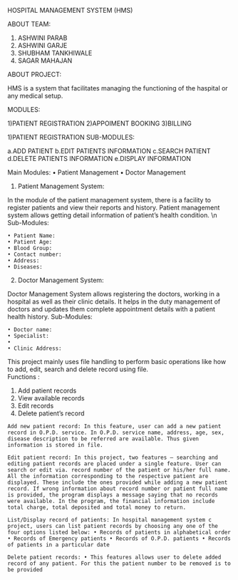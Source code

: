 HOSPITAL MANAGEMENT SYSTEM (HMS)

ABOUT TEAM:
1) ASHWINI PARAB
2) ASHWINI GARJE
3) SHUBHAM TANKHIWALE
4) SAGAR MAHAJAN


ABOUT PROJECT:

HMS is a system that facilitates managing the functioning of the haspital or any medical setup.

MODULES:

1)PATIENT REGISTRATION
2)APPOIMENT BOOKING
3)BILLING


1)PATIENT REGISTRATION
SUB-MODULES:

a.ADD PATIENT
b.EDIT PATIENTS INFORMATION
c.SEARCH PATIENT
d.DELETE PATIENTS INFORMATION
e.DISPLAY INFORMATION

Main Modules: • Patient Management • Doctor Management

1. Patient Management System:

In the module of the patient management system, there is a facility to register patients and view their reports and history. Patient management system allows getting detail information of patient’s health condition. 
\n
Sub-Modules: 
   
    • Patient Name:  
    • Patient Age: 
    • Blood Group: 
    • Contact number: 
    • Address: 
    • Diseases:

2. Doctor Management System:

Doctor Management System allows registering the doctors, working in a hospital as well as their clinic details. It helps in the duty management of doctors and updates them complete appointment details with a patient health history. 
Sub-Modules: 
  
    • Doctor name: 
    • Specialist: 
    • 
    • Clinic Address:

This project mainly uses file handling to perform basic operations like how to add, edit, search and delete record using file.  
Functions : 
  1. Add patient records 
  2. View available records 
  3. Edit records 
  4. Delete patient’s record

    Add new patient record: In this feature, user can add a new patient record in O.P.D. service. In O.P.D. service name, address, age, sex, disease description to be referred are available. Thus given information is stored in file.

    Edit patient record: In this project, two features – searching and editing patient records are placed under a single feature. User can search or edit via. record number of the patient or his/her full name. All the information corresponding to the respective patient are displayed. These include the ones provided while adding a new patient record. If wrong information about record number or patient full name is provided, the program displays a message saying that no records were available. In the program, the financial information include total charge, total deposited and total money to return.

    List/Display record of patients: In hospital management system c project, users can list patient records by choosing any one of the four options listed below: • Records of patients in alphabetical order • Records of Emergency patients • Records of O.P.D. patients • Records of patients in a particular date

    Delete patient records: • This features allows user to delete added record of any patient. For this the patient number to be removed is to be provided


